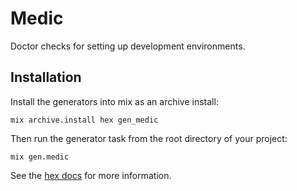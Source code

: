 # Medic

Doctor checks for setting up development environments.

## Installation

Install the generators into mix as an archive install:

```shell
mix archive.install hex gen_medic
```

Then run the generator task from the root directory of your project:

```shell
mix gen.medic
```

See the [hex docs](https://hexdocs.pm/medic) for more information.
